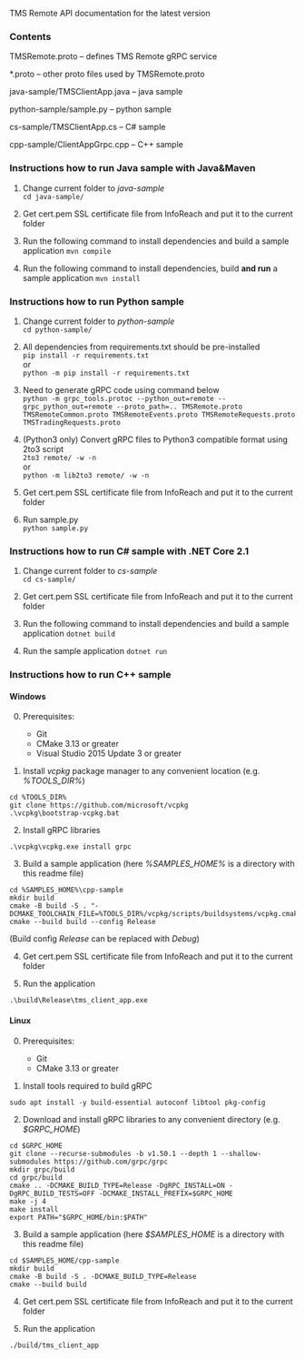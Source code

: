 TMS Remote API documentation for the latest version

### Contents

TMSRemote.proto &ndash; defines TMS Remote gRPC service

*.proto &ndash; other proto files used by TMSRemote.proto

java-sample/TMSClientApp.java &ndash; java sample

python-sample/sample.py &ndash; python sample

cs-sample/TMSClientApp.cs &ndash; C# sample

cpp-sample/ClientAppGrpc.cpp &ndash; C++ sample

### Instructions how to run Java sample with Java&Maven

1. Change current folder to _java-sample_  
`cd java-sample/`

2. Get cert.pem SSL certificate file from InfoReach and put it to the current folder

3. Run the following command to install dependencies and build a sample application
`mvn compile`

4. Run the following command to install dependencies, build **and run** a sample application
`mvn install`


### Instructions how to run Python sample

1. Change current folder to _python-sample_  
`cd python-sample/`

2. All dependencies from requirements.txt should be pre-installed  
`pip install -r requirements.txt`  
or  
`python -m pip install -r requirements.txt`

3. Need to generate gRPC code using command below  
`python -m grpc_tools.protoc --python_out=remote --grpc_python_out=remote --proto_path=.. TMSRemote.proto TMSRemoteCommon.proto TMSRemoteEvents.proto TMSRemoteRequests.proto TMSTradingRequests.proto`

4. (Python3 only) Convert gRPC files to Python3 compatible format using 2to3 script  
`2to3 remote/ -w -n`  
or  
`python -m lib2to3 remote/ -w -n`

5. Get cert.pem SSL certificate file from InfoReach and put it to the current folder

6. Run sample.py  
`python sample.py`

### Instructions how to run C# sample with .NET Core 2.1

1. Change current folder to _cs-sample_  
`cd cs-sample/`

2. Get cert.pem SSL certificate file from InfoReach and put it to the current folder

3. Run the following command to install dependencies and build a sample application
`dotnet build`

4. Run the sample application
`dotnet run`

### Instructions how to run C++ sample

#### Windows

0. Prerequisites:
   - Git
   - CMake 3.13 or greater
   - Visual Studio 2015 Update 3 or greater

1. Install _vcpkg_ package manager to any convenient location (e.g. _%TOOLS_DIR%_)
```
cd %TOOLS_DIR%
git clone https://github.com/microsoft/vcpkg
.\vcpkg\bootstrap-vcpkg.bat
```

2. Install gRPC libraries
```
.\vcpkg\vcpkg.exe install grpc
```

3. Build a sample application (here _%SAMPLES_HOME%_ is a directory with this readme file)
```
cd %SAMPLES_HOME%\cpp-sample
mkdir build
cmake -B build -S . "-DCMAKE_TOOLCHAIN_FILE=%TOOLS_DIR%/vcpkg/scripts/buildsystems/vcpkg.cmake"
cmake --build build --config Release
```

(Build config _Release_ can be replaced with _Debug_)

4. Get cert.pem SSL certificate file from InfoReach and put it to the current folder

5. Run the application
```
.\build\Release\tms_client_app.exe
```

#### Linux

0. Prerequisites:
   - Git
   - CMake 3.13 or greater

1. Install tools required to build gRPC
```
sudo apt install -y build-essential autoconf libtool pkg-config
```

2. Download and install gRPC libraries to any convenient directory (e.g. _$GRPC_HOME_)
```
cd $GRPC_HOME
git clone --recurse-submodules -b v1.50.1 --depth 1 --shallow-submodules https://github.com/grpc/grpc
mkdir grpc/build
cd grpc/build
cmake .. -DCMAKE_BUILD_TYPE=Release -DgRPC_INSTALL=ON -DgRPC_BUILD_TESTS=OFF -DCMAKE_INSTALL_PREFIX=$GRPC_HOME
make -j 4
make install
export PATH="$GRPC_HOME/bin:$PATH"
```

3. Build a sample application (here _$SAMPLES_HOME_ is a directory with this readme file)
```
cd $SAMPLES_HOME/cpp-sample
mkdir build
cmake -B build -S . -DCMAKE_BUILD_TYPE=Release
cmake --build build
```

4. Get cert.pem SSL certificate file from InfoReach and put it to the current folder

5. Run the application
```
./build/tms_client_app
```
